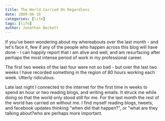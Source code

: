 ```yaml
---
title: The World Carried On Regardless
date: 2009-06-16
categories: [life]
tags: [life]
author: Jonathan Beckett
---
```


If you've been wondering about my whereabouts over the last month - and let's face it, few if any of the people who happen across this blog will have done - I can happily report that I am alive and well, and am resurfacing after perhaps the most intense period of work in my professional career.

The first two weeks of the last four were not so bad - but over the last two weeks I have recorded something in the region of 80 hours working each week. Utterly ridiculous.

Late last night I connected to the internet for the first time in weeks to spend an hour or two reading blogs, and writing emails. It struck me while doing so that the world only stood still for me. For the last month the rest of the world has carried on without me. I find myself reading blogs, tweets, and facebook updates thinking "when did that happen?", or "what are they talking about?who are perhaps more important.